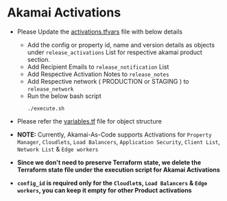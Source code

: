 # Akamai Activations 

- Please Update the [activations.tfvars](https://github.com/GireeshBDevaraddi/Akamai-As-IAC/blob/main/ReleaseActivations/activations.tfvars) file with below details
  - Add the config or property id, name and version details as objects under `release_activations` List for respective akamai product section.
  - Add Recipient Emails to `release_notification` List
  - Add Respective Activation Notes to `release_notes`
  - Add Respective network ( PRODUCTION or STAGING ) to  `release_network`
  - Run the below bash script
    ```shell
    ./execute.sh
    ```
- Please refer the [variables.tf](https://github.com/GireeshBDevaraddi/Akamai-As-IAC/blob/main/ReleaseActivations/variables.tf) file for object structure

- **NOTE:** Currently, Akamai-As-Code supports Activations for `Property Manager`, `Cloudlets`, `Load Balancers`, `Application Security`, `Client List`, `Network List` & `Edge workers` 
- **Since we don't need to preserve Terraform state, we delete the Terraform state file under the execution script for Akamai Activations**
- **`config_id` is required only for the `Cloudlet`s, `Load Balancers` & `Edge workers`, you can keep it empty for other Product activations**